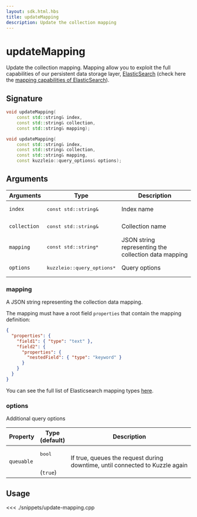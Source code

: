 ```yaml
---
layout: sdk.html.hbs
title: updateMapping
description: Update the collection mapping
---
```


# updateMapping

Update the collection mapping.
Mapping allow you to exploit the full capabilities of our
persistent data storage layer, [ElasticSearch](https://www.elastic.co/products/elasticsearch) (check here the [mapping capabilities of ElasticSearch](https://www.elastic.co/guide/en/elasticsearch/reference/5.6/mapping.html)).

## Signature

```cpp
void updateMapping(
    const std::string& index,
    const std::string& collection,
    const std::string& mapping);

void updateMapping(
    const std::string& index,
    const std::string& collection,
    const std::string& mapping,
    const kuzzleio::query_options& options);
```

## Arguments

| Arguments    | Type                                 | Description                                          |
| ------------ | ------------------------------------ | ---------------------------------------------------- |
| `index`      | <pre>const std::string&</pre>        | Index name                                           |
| `collection` | <pre>const std::string&</pre>        | Collection name                                      |
| `mapping`    | <pre>const std::string\*</pre>       | JSON string representing the collection data mapping |
| `options`    | <pre>kuzzleio::query_options\*</pre> | Query options                                        |

### mapping

A JSON string representing the collection data mapping.

The mapping must have a root field `properties` that contain the mapping definition:

```json
{
  "properties": {
    "field1": { "type": "text" },
    "field2": {
      "properties": {
        "nestedField": { "type": "keyword" }
      }
    }
  }
}
```

You can see the full list of Elasticsearch mapping types [here](https://www.elastic.co/guide/en/elasticsearch/reference/5.6/mapping.html).

### options

Additional query options

| Property   | Type<br/>(default)           | Description                                                                  |
| ---------- | ---------------------------- | ---------------------------------------------------------------------------- |
| `queuable` | <pre>bool</pre><br/>(`true`) | If true, queues the request during downtime, until connected to Kuzzle again |

## Usage

<<< ./snippets/update-mapping.cpp
